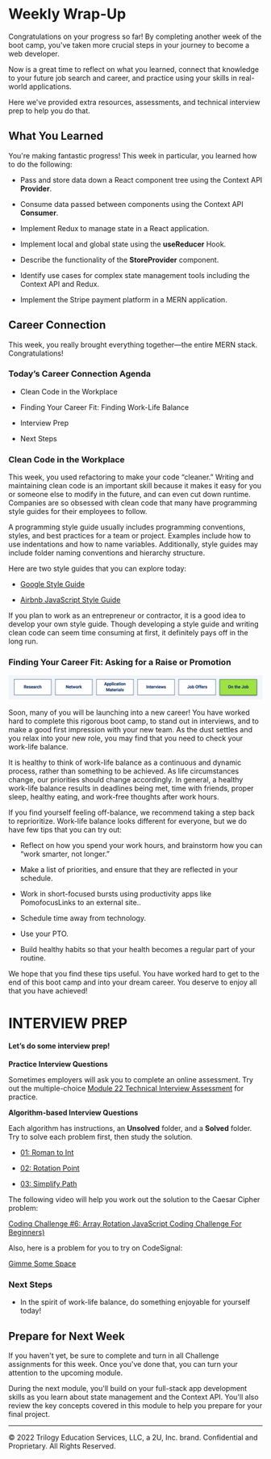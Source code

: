 # Weekly Wrap-Up
Congratulations on your progress so far! By completing another week of the boot camp, you've taken more crucial steps in your journey to become a web developer.

Now is a great time to reflect on what you learned, connect that knowledge to your future job search and career, and practice using your skills in real-world applications.

Here we've provided extra resources, assessments, and technical interview prep to help you do that.

## What You Learned
You're making fantastic progress! This week in particular, you learned how to do the following:

* Pass and store data down a React component tree using the Context API **Provider**.

* Consume data passed between components using the Context API **Consumer**.

* Implement Redux to manage state in a React application.

* Implement local and global state using the **useReducer** Hook.

* Describe the functionality of the **StoreProvider** component.

* Identify use cases for complex state management tools including the Context API and Redux.

* Implement the Stripe payment platform in a MERN application.

## Career Connection
This week, you really brought everything together—the entire MERN stack. Congratulations!

### Today’s Career Connection Agenda
* Clean Code in the Workplace

* Finding Your Career Fit: Finding Work-Life Balance

* Interview Prep

* Next Steps

### Clean Code in the Workplace
This week, you used refactoring to make your code “cleaner.” Writing and maintaining clean code is an important skill because it makes it easy for you or someone else to modify in the future, and can even cut down runtime. Companies are so obsessed with clean code that many have programming style guides for their employees to follow.

A programming style guide usually includes programming conventions, styles, and best practices for a team or project. Examples include how to use indentations and how to name variables. Additionally, style guides may include folder naming conventions and hierarchy structure.

Here are two style guides that you can explore today:

* [Google Style Guide](https://github.com/google/styleguide)

* [Airbnb JavaScript Style Guide](https://github.com/airbnb/javascript)

If you plan to work as an entrepreneur or contractor, it is a good idea to develop your own style guide. Though developing a style guide and writing clean code can seem time consuming at first, it definitely pays off in the long run.

### Finding Your Career Fit: Asking for a Raise or Promotion

![](../../../images/coding-career-on-the-job.png)

Soon, many of you will be launching into a new career! You have worked hard to complete this rigorous boot camp, to stand out in interviews, and to make a good first impression with your new team. As the dust settles and you relax into your new role, you may find that you need to check your work-life balance.

It is healthy to think of work-life balance as a continuous and dynamic process, rather than something to be achieved. As life circumstances change, our priorities should change accordingly. In general, a healthy work-life balance results in deadlines being met, time with friends, proper sleep, healthy eating, and work-free thoughts after work hours.

If you find yourself feeling off-balance, we recommend taking a step back to reprioritize. Work-life balance looks different for everyone, but we do have few tips that you can try out:

* Reflect on how you spend your work hours, and brainstorm how you can “work smarter, not longer.”

* Make a list of priorities, and ensure that they are reflected in your schedule.

* Work in short-focused bursts using productivity apps like PomofocusLinks to an external site..

* Schedule time away from technology.

* Use your PTO.

* Build healthy habits so that your health becomes a regular part of your routine.

We hope that you find these tips useful. You have worked hard to get to the end of this boot camp and into your dream career. You deserve to enjoy all that you have achieved!

# INTERVIEW PREP
#### Let’s do some interview prep!

**Practice Interview Questions**

Sometimes employers will ask you to complete an online assessment. Try out the multiple-choice [Module 22 Technical Interview Assessment](https://forms.gle/o4dUzpW3AS8xVi868) for practice.

**Algorithm-based Interview Questions**

Each algorithm has instructions, an **Unsolved** folder, and a **Solved** folder. Try to solve each problem first, then study the solution.

* [01: Roman to Int](https://static.fullstack-bootcamp.com/algorithms/22-State/01-roman-to-int.zip)

* [02: Rotation Point](https://static.fullstack-bootcamp.com/algorithms/22-State/02-rotation-point.zip)

* [03: Simplify Path](https://static.fullstack-bootcamp.com/algorithms/22-State/03-simplify-path.zip)

The following video will help you work out the solution to the Caesar Cipher problem:

[Coding Challenge #6: Array Rotation JavaScript Coding Challenge For Beginners)](https://www.youtube.com/watch?v=wDac_xf03J4)

Also, here is a problem for you to try on CodeSignal:

[Gimme Some Space](https://app.codesignal.com/public-test/AxFMTeyBvraiNL7H2/qzdetcA7ztuarH)

### Next Steps
* In the spirit of work-life balance, do something enjoyable for yourself today!

## Prepare for Next Week
If you haven't yet, be sure to complete and turn in all Challenge assignments for this week. Once you've done that, you can turn your attention to the upcoming module.

During the next module, you'll build on your full-stack app development skills as you learn about state management and the Context API. You'll also review the key concepts covered in this module to help you prepare for your final project.

---
© 2022 Trilogy Education Services, LLC, a 2U, Inc. brand. Confidential and Proprietary. All Rights Reserved.